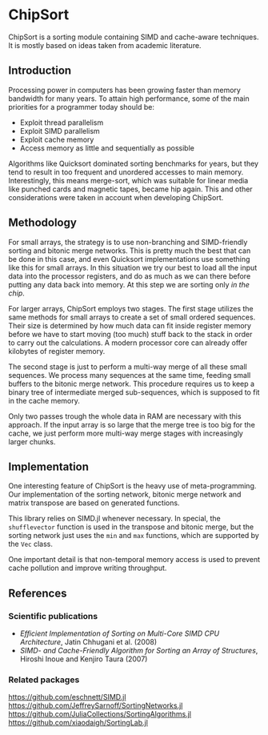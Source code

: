 # ChipSort

ChipSort is a sorting module containing SIMD and cache-aware techniques. It is mostly based on ideas taken from academic literature.

## Introduction

Processing power in computers has been growing faster than memory bandwidth for many years. To attain high performance, some of the main priorities for a programmer today should be:
- Exploit thread parallelism
- Exploit SIMD parallelism
- Exploit cache memory
- Access memory as little and sequentially as possible

Algorithms like Quicksort dominated sorting benchmarks for years, but they tend to result in too frequent and unordered accesses to main memory. Interestingly, this means merge-sort, which was suitable for linear media like punched cards and magnetic tapes, became hip again. This and other considerations were taken in account when developing ChipSort.


## Methodology

For small arrays, the strategy is to use non-branching and SIMD-friendly sorting and bitonic merge networks. This is pretty much the best that can be done in this case, and even Quicksort implementations use something like this for small arrays. In this situation we try our best to load all the input data into the processor registers, and do as much as we can there before putting any data back into memory. At this step we are sorting only _in the chip_.

For larger arrays, ChipSort employs two stages. The first stage utilizes the same methods for small arrays to create a set of small ordered sequences. Their size is determined by how much data can fit inside register memory before we have to start moving (too much) stuff back to the stack in order to carry out the calculations. A modern processor core can already offer kilobytes of register memory.

The second stage is just to perform a multi-way merge of all these small sequences. We process many sequences at the same time, feeding small buffers to the bitonic merge network. This procedure requires us to keep a binary tree of intermediate merged sub-sequences, which is supposed to fit in the cache memory.

Only two passes trough the whole data in RAM are necessary with this approach. If the input array is so large that the merge tree is too big for the cache, we just perform more multi-way merge stages with increasingly larger chunks.


## Implementation

One interesting feature of ChipSort is the heavy use of meta-programming. Our implementation of the sorting network, bitonic merge network and matrix transpose are based on generated functions.

This library relies on SIMD.jl whenever necessary. In special, the `shufflevector` function is used in the transpose and bitonic merge, but the sorting network just uses the `min` and `max` functions, which are supported by the `Vec` class.

One important detail is that non-temporal memory access is used to prevent cache pollution and improve writing throughput.

## References

### Scientific publications
- _Efficient Implementation of Sorting on Multi-Core SIMD CPU Architecture_, Jatin Chhugani et al. (2008)
- _SIMD- and Cache-Friendly Algorithm for Sorting an Array of Structures_, Hiroshi Inoue and Kenjiro Taura (2007)

### Related packages

https://github.com/eschnett/SIMD.jl
https://github.com/JeffreySarnoff/SortingNetworks.jl
https://github.com/JuliaCollections/SortingAlgorithms.jl
https://github.com/xiaodaigh/SortingLab.jl
